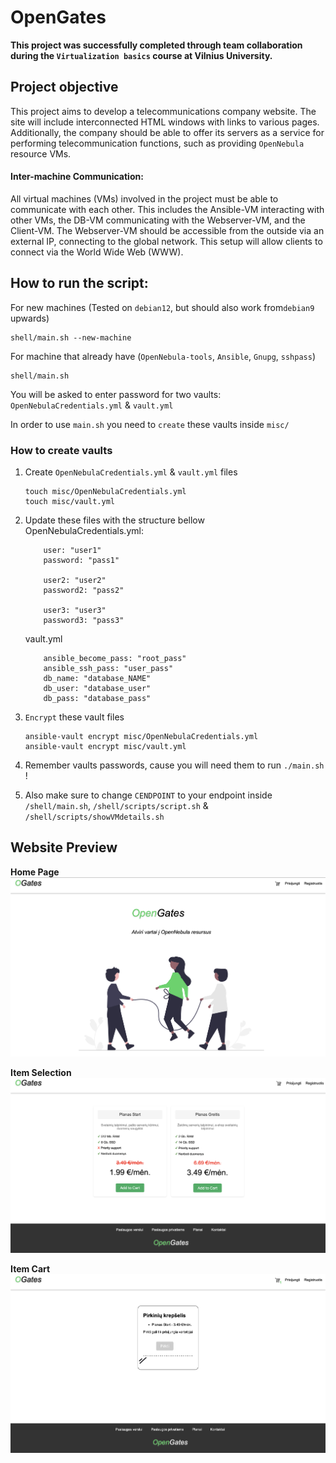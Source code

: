 # OpenGates

**This project was successfully completed through team collaboration during the `Virtualization basics` course at Vilnius University.**

## Project objective

This project aims to develop a telecommunications company website. The site will include interconnected HTML windows with links to various pages. Additionally, the company should be able to offer its servers as a service for performing telecommunication functions, such as providing `OpenNebula` resource VMs.

#### Inter-machine Communication:

All virtual machines (VMs) involved in the project must be able to communicate with each other. This includes the Ansible-VM interacting with other VMs, the DB-VM communicating with the Webserver-VM, and the Client-VM. The Webserver-VM should be accessible from the outside via an external IP, connecting to the global network. This setup will allow clients to connect via the World Wide Web (WWW).

## How to run the script:

For new machines (Tested on `debian12`, but should also work from`debian9` upwards)

    shell/main.sh --new-machine

For machine that already have (`OpenNebula-tools`, `Ansible`, `Gnupg`, `sshpass`)

    shell/main.sh

You will be asked to enter password for two vaults: `OpenNebulaCredentials.yml` & `vault.yml`

In order to use `main.sh` you need to `create` these vaults inside `misc/`

### How to create vaults

1.  Create `OpenNebulaCredentials.yml` & `vault.yml` files

        touch misc/OpenNebulaCredentials.yml
        touch misc/vault.yml

1.  Update these files with the structure bellow
    OpenNebulaCredentials.yml:

            user: "user1"
            password: "pass1"

            user2: "user2"
            password2: "pass2"

            user3: "user3"
            password3: "pass3"

    vault.yml

            ansible_become_pass: "root_pass"
            ansible_ssh_pass: "user_pass"
            db_name: "database_NAME"
            db_user: "database_user"
            db_pass: "database_pass"

1.  `Encrypt` these vault files

        ansible-vault encrypt misc/OpenNebulaCredentials.yml
        ansible-vault encrypt misc/vault.yml

1.  Remember vaults passwords, cause you will need them to run `./main.sh` !
1.  Also make sure to change `CENDPOINT` to your endpoint inside `/shell/main.sh`, `/shell/scripts/script.sh` & `/shell/scripts/showVMdetails.sh` 

## Website Preview

**Home Page**
![HomePage](./HomePage.png)

**Item Selection**
![ItemOptions](./ItemOptions.png)

**Item Cart**
![ItemCart](./ItemCart.png)